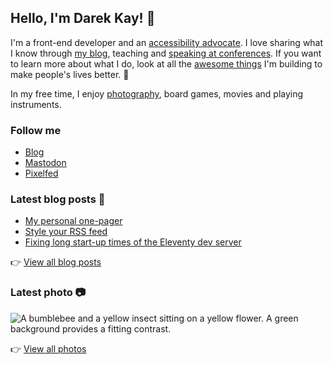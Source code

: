 ## Hello, I'm Darek Kay! 👋

I'm a front-end developer and an [accessibility advocate](https://darekkay.com/tags/accessibility/). I love sharing what I know through [my blog](https://darekkay.com/), teaching and [speaking at conferences](https://github.com/darekkay/presentations). If you want to learn more about what I do, look at all the [awesome things](https://darekkay.com/projects/) I'm building to make people's lives better. 💖

In my free time, I enjoy [photography](https://photos.darekkay.com/), board games, movies and playing instruments.

### Follow me

- [Blog](https://darekkay.com/)
- [Mastodon](https://fosstodon.org/@darekkay)
- [Pixelfed](https://pixelfed.social/i/web/profile/425185433823763122)

### Latest blog posts 📖

<!-- @begin-blog-posts -->

- [My personal one-pager](https://darekkay.com/blog/personal-one-pager/)
- [Style your RSS feed](https://darekkay.com/blog/rss-styling/)
- [Fixing long start-up times of the Eleventy dev server](https://darekkay.com/blog/eleventy-browsersync-issue/)

<!-- @end-blog-posts -->

👉️ [View all blog posts](https://darekkay.com/blog/)

### Latest photo 📷️

<!-- @begin-photo -->

<img src='https://photos.darekkay.com/photo/0044-small.jpg' alt='A bumblebee and a yellow insect sitting on a yellow flower. A green background provides a fitting contrast.' />

<!-- @end-photo -->

👉️ [View all photos](https://darekkay.com/projects/)
